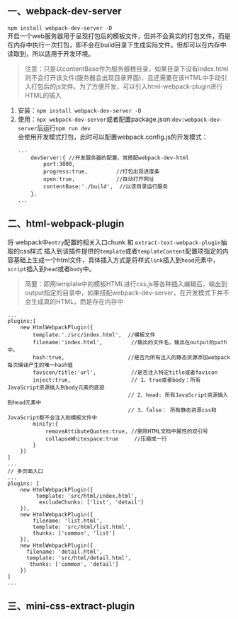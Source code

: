## 一、webpack-dev-server  
`npm install webpack-dev-server -D`  
开启一个web服务器用于呈现打包后的模板文件，但并不会真实的打包文件，而是在内存中执行一次打包，即不会在build目录下生成实际文件。但却可以在内存中读取到，所以适用于开发环境。  
> 注意：只是以contentBase作为服务器根目录，如果目录下没有index.html则不会打开该文件(服务器会出现目录界面)，且还需要在该HTML中手动引入打包后的js文件。为了方便开发，可以引入html-webpack-plugin进行HTML的插入  
1. 安装：`npm install webpack-dev-server -D`  
2. 使用：`npx webpack-dev-server`或者配置package.json:`dev:webpack-dev-server`后运行`npm run dev`  
   会使用开发模式打包，此时可以配置webpack.config.js的开发模式：  
   ```  
   ...
       devServer:{ //开发服务器的配置，常搭配webpack-dev-html
           port:3000,
           progress:true,         //打包出现进度条
           open:true,             //自动打开网址
           contentBase:'./build',  //以该目录运行服务
       }，
   ...
   ```
## 二、html-webpack-plugin  
将 webpack中`entry`配置的相关入口chunk  和  `extract-text-webpack-plugin`抽取的css样式   插入到该插件提供的`template`或者`templateContent`配置项指定的内容基础上生成一个html文件，具体插入方式是将样式`link`插入到`head`元素中，`script`插入到`head`或者`body`中。
> 简要：即用template中的模板HTML进行css,js等各种插入编辑后，输出到output指定的目录中，如果搭配webpack-dev-server，在开发模式下并不会生成真的HTML，而是存在内存中
```  
...
plugins:[
    new HtmlWebpackPlugin({
        template:'./src/index.html',  //模板文件
        filename:'index.html',         //输出的文件名，输出在output的path中。
        hash:true,                    //是否为所有注入的静态资源添加webpack每次编译产生的唯一hash值
        favicon/title:'url',           //是否注入特定title或者favicon
        inject:true,                   // 1、true或者body：所有JavaScript资源插入到body元素的底部
                                      // 2、head: 所有JavaScript资源插入到head元素中
                                      // 3、false： 所有静态资源css和JavaScript都不会注入到模板文件中
        minify:{
            removeAttibuteQuotes:true, //删除HTML文档中属性的双引号
            collapseWhitespace:true     //压缩成一行
        }
    })
]
...
// 多页面入口
...
plugins: [
    new HtmlWebpackPlugin({
         template: 'src/html/index.html',
          excludeChunks: ['list', 'detail']
    }),
    new HtmlWebpackPlugin({
        filename: 'list.html',
        template: 'src/html/list.html',
        thunks: ['common', 'list']
    }), 
    new HtmlWebpackPlugin({
      filename: 'detail.html',
      template: 'src/html/detail.html',
       thunks: ['common', 'detail']
    })
]
...
```  
## 三、mini-css-extract-plugin  

